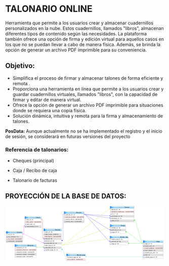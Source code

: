 # **TALONARIO ONLINE**

Herramienta que permite a los usuarios crear y almacenar cuadernillos personalizados en la nube. Estos cuadernillos, llamados "libros", almacenan diferentes tipos de contenido según las necesidades. La plataforma también ofrece una opción de firma y edición virtual para aquellos casos en los que no se puedan llevar a cabo de manera física. Además, se brinda la opción de generar un archivo PDF imprimible para su conveniencia.

## **Objetivo**: 

- Simplifica el proceso de firmar y almacenar talones de forma eficiente y remota . 
- Proporciona una herramienta en línea que permite a los usuarios crear y guardar cuadernillos virtuales, llamados "libros", con la capacidad de firmar y editar de manera virtual. 
- Ofrece la opción de generar un archivo PDF imprimible para situaciones donde se requiera una copia física. 
- Solución dinámica, intuitiva y remota para la firma y almacenamiento de talones.

**PosData:** Aunque actualmente no se ha implementado el registro y el inicio de sesión, se considerará en futuras versiones del proyecto

### **Referencia de talonarios:**

- Cheques (principal)

- Caja / Recibo de caja 

- Talonario de facturas




## **PROYECCIÓN DE LA BASE DE DATOS:**

![image-20230714151437987](./assets/img/README/diagrama.png)
